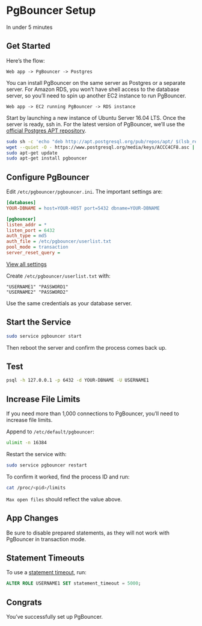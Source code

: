 # PgBouncer Setup

In under 5 minutes

## Get Started

Here’s the flow:

```
Web app -> PgBouncer -> Postgres
```

You can install PgBouncer on the same server as Postgres or a separate server. For Amazon RDS, you won’t have shell access to the database server, so you’ll need to spin up another EC2 instance to run PgBouncer.

```
Web app -> EC2 running PgBouncer -> RDS instance
```

Start by launching a new instance of Ubuntu Server 16.04 LTS. Once the server is ready, ssh in. For the latest version of PgBouncer, we’ll use the [official Postgres APT repository](https://wiki.postgresql.org/wiki/Apt).

```sh
sudo sh -c 'echo "deb http://apt.postgresql.org/pub/repos/apt/ $(lsb_release -cs)-pgdg main" > /etc/apt/sources.list.d/pgdg.list'
wget --quiet -O - https://www.postgresql.org/media/keys/ACCC4CF8.asc | sudo apt-key add -
sudo apt-get update
sudo apt-get install pgbouncer
```

## Configure PgBouncer

Edit `/etc/pgbouncer/pgbouncer.ini`. The important settings are:

```ini
[databases]
YOUR-DBNAME = host=YOUR-HOST port=5432 dbname=YOUR-DBNAME

[pgbouncer]
listen_addr = *
listen_port = 6432
auth_type = md5
auth_file = /etc/pgbouncer/userlist.txt
pool_mode = transaction
server_reset_query =
```

[View all settings](http://pgbouncer.projects.pgfoundry.org/doc/config.html)

Create `/etc/pgbouncer/userlist.txt` with:

```
"USERNAME1" "PASSWORD1"
"USERNAME2" "PASSWORD2"
```

Use the same credentials as your database server.

## Start the Service

```sh
sudo service pgbouncer start
```

Then reboot the server and confirm the process comes back up.

## Test

```sh
psql -h 127.0.0.1 -p 6432 -d YOUR-DBNAME -U USERNAME1
```

## Increase File Limits

If you need more than 1,000 connections to PgBouncer, you’ll need to increase file limits.

Append to `/etc/default/pgbouncer`:

```sh
ulimit -n 16384
```

Restart the service with:

```sh
sudo service pgbouncer restart
```

To confirm it worked, find the process ID and run:

```sh
cat /proc/<pid>/limits
```

`Max open files` should reflect the value above.

## App Changes

Be sure to disable prepared statements, as they will not work with PgBouncer in transaction mode.

## Statement Timeouts

To use a [statement timeout](http://www.postgresql.org/docs/9.4/static/runtime-config-client.html#GUC-STATEMENT-TIMEOUT), run:

```sql
ALTER ROLE USERNAME1 SET statement_timeout = 5000;
```

## Congrats

You’ve successfully set up PgBouncer.
